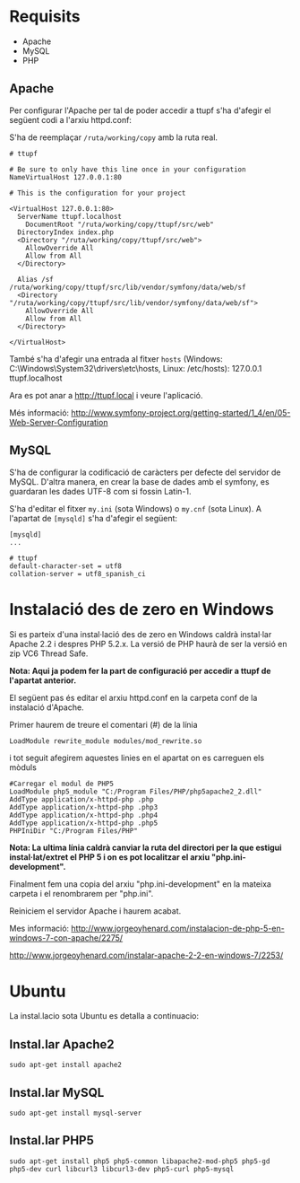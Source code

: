 # Requisits #
  * Apache
  * MySQL
  * PHP

## Apache ##
Per configurar l'Apache per tal de poder accedir a ttupf s'ha d'afegir el següent codi a l'arxiu httpd.conf:

S'ha de reemplaçar `/ruta/working/copy` amb la ruta real.

```
# ttupf

# Be sure to only have this line once in your configuration
NameVirtualHost 127.0.0.1:80

# This is the configuration for your project

<VirtualHost 127.0.0.1:80>
  ServerName ttupf.localhost
    DocumentRoot "/ruta/working/copy/ttupf/src/web"
  DirectoryIndex index.php
  <Directory "/ruta/working/copy/ttupf/src/web">
    AllowOverride All
    Allow from All
  </Directory>

  Alias /sf /ruta/working/copy/ttupf/src/lib/vendor/symfony/data/web/sf
  <Directory "/ruta/working/copy/ttupf/src/lib/vendor/symfony/data/web/sf">
    AllowOverride All
    Allow from All
  </Directory>

</VirtualHost>
```

També s'ha d'afegir una entrada al fitxer `hosts` (Windows: C:\Windows\System32\drivers\etc\hosts, Linux: /etc/hosts):
127.0.0.1    ttupf.localhost

Ara es pot anar a http://ttupf.local i veure l'aplicació.

Més informació: http://www.symfony-project.org/getting-started/1_4/en/05-Web-Server-Configuration

## MySQL ##
S'ha de configurar la codificació de caràcters per defecte del servidor de MySQL. D'altra manera, en crear la base de dades amb el symfony, es guardaran les dades UTF-8 com si fossin Latin-1.

S'ha d'editar el fitxer `my.ini` (sota Windows) o `my.cnf` (sota Linux). A l'apartat de `[mysqld]` s'ha d'afegir el següent:

```
[mysqld]
...

# ttupf
default-character-set = utf8 
collation-server = utf8_spanish_ci
```

# Instalació des de zero en Windows #

Si es parteix d'una instal·lació des de zero en Windows caldrà instal·lar Apache 2.2 i despres PHP 5.2.x. La versió de PHP haurà de ser la versió en zip VC6 Thread Safe.

**Nota: Aqui ja podem fer la part de configuració per accedir a ttupf de l'apartat anterior.**

El següent pas és editar el arxiu httpd.conf en la carpeta conf de la instalació d'Apache.

Primer haurem de treure el comentari (#) de la línia

`LoadModule rewrite_module modules/mod_rewrite.so`

i tot seguit afegirem aquestes linies en el apartat on es carreguen els mòduls
```
#Carregar el modul de PHP5 
LoadModule php5_module "C:/Program Files/PHP/php5apache2_2.dll"
AddType application/x-httpd-php .php
AddType application/x-httpd-php .php3
AddType application/x-httpd-php .php4
AddType application/x-httpd-php .php5
PHPIniDir "C:/Program Files/PHP"
```
**Nota: La ultima línia caldrà canviar la ruta del directori per la que estigui instal·lat/extret el PHP 5 i on es pot localitzar el arxiu "php.ini-development".**

Finalment fem una copia del arxiu "php.ini-development" en la mateixa carpeta i el renombrarem per "php.ini".

Reiniciem el servidor Apache i haurem acabat.

Mes informació:
http://www.jorgeoyhenard.com/instalacion-de-php-5-en-windows-7-con-apache/2275/

http://www.jorgeoyhenard.com/instalar-apache-2-2-en-windows-7/2253/

# Ubuntu #
La instal.lacio sota Ubuntu es detalla a continuacio:
## Instal.lar Apache2 ##
`sudo apt-get install apache2`

## Instal.lar MySQL ##
`sudo apt-get install mysql-server`

## Instal.lar PHP5 ##
`sudo apt-get install php5 php5-common libapache2-mod-php5 php5-gd php5-dev curl libcurl3 libcurl3-dev php5-curl php5-mysql`